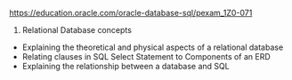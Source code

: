 https://education.oracle.com/oracle-database-sql/pexam_1Z0-071

1. Relational Database concepts
* Explaining the theoretical and physical aspects of a relational database
* Relating clauses in SQL Select Statement to Components of an ERD
* Explaining the relationship between a database and SQL
